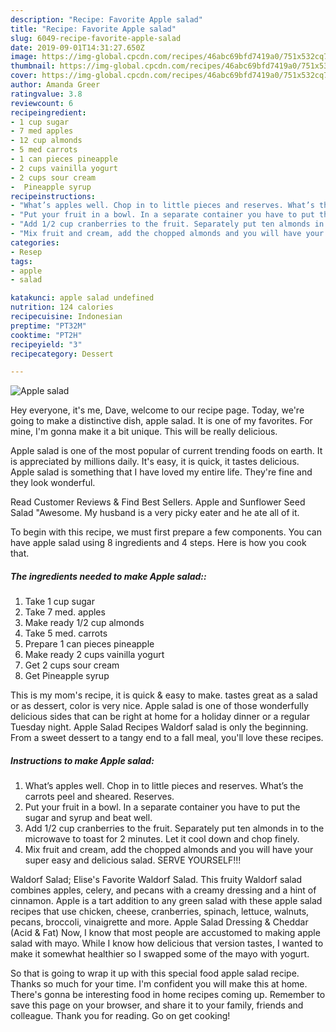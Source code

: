 ```yaml
---
description: "Recipe: Favorite Apple salad"
title: "Recipe: Favorite Apple salad"
slug: 6049-recipe-favorite-apple-salad
date: 2019-09-01T14:31:27.650Z
image: https://img-global.cpcdn.com/recipes/46abc69bfd7419a0/751x532cq70/apple-salad-recipe-main-photo.jpg
thumbnail: https://img-global.cpcdn.com/recipes/46abc69bfd7419a0/751x532cq70/apple-salad-recipe-main-photo.jpg
cover: https://img-global.cpcdn.com/recipes/46abc69bfd7419a0/751x532cq70/apple-salad-recipe-main-photo.jpg
author: Amanda Greer
ratingvalue: 3.8
reviewcount: 6
recipeingredient:
- 1 cup sugar
- 7 med apples
- 12 cup almonds
- 5 med carrots
- 1 can pieces pineapple
- 2 cups vainilla yogurt
- 2 cups sour cream
-  Pineapple syrup
recipeinstructions:
- "What’s apples well. Chop in to little pieces and reserves. What’s the carrots peel and sheared. Reserves."
- "Put your fruit in a bowl. In a separate container you have to put the sugar and syrup and beat well."
- "Add 1/2 cup cranberries to the fruit. Separately put ten almonds in to the microwave to toast for 2 minutes. Let it cool down and chop finely."
- "Mix fruit and cream, add the chopped almonds and you will have your super easy and delicious salad. SERVE YOURSELF!!!"
categories:
- Resep
tags:
- apple
- salad

katakunci: apple salad undefined
nutrition: 124 calories
recipecuisine: Indonesian
preptime: "PT32M"
cooktime: "PT2H"
recipeyield: "3"
recipecategory: Dessert

---
```



![Apple salad](https://img-global.cpcdn.com/recipes/46abc69bfd7419a0/751x532cq70/apple-salad-recipe-main-photo.jpg)

Hey everyone, it's me, Dave, welcome to our recipe page. Today, we're going to make a distinctive dish, apple salad. It is one of my favorites. For mine, I'm gonna make it a bit unique. This will be really delicious.

Apple salad is one of the most popular of current trending foods on earth. It is appreciated by millions daily. It's easy, it is quick, it tastes delicious. Apple salad is something that I have loved my entire life. They're fine and they look wonderful.

Read Customer Reviews &amp; Find Best Sellers. Apple and Sunflower Seed Salad &#34;Awesome. My husband is a very picky eater and he ate all of it.


To begin with this recipe, we must first prepare a few components. You can have apple salad using 8 ingredients and 4 steps. Here is how you cook that.

##### The ingredients needed to make Apple salad::

1. Take 1 cup sugar
1. Take 7 med. apples
1. Make ready 1/2 cup almonds
1. Take 5 med. carrots
1. Prepare 1 can pieces pineapple
1. Make ready 2 cups vainilla yogurt
1. Get 2 cups sour cream
1. Get  Pineapple syrup


This is my mom&#39;s recipe, it is quick &amp; easy to make. tastes great as a salad or as dessert, color is very nice. Apple salad is one of those wonderfully delicious sides that can be right at home for a holiday dinner or a regular Tuesday night. Apple Salad Recipes Waldorf salad is only the beginning. From a sweet dessert to a tangy end to a fall meal, you&#39;ll love these recipes. 

##### Instructions to make Apple salad:

1. What’s apples well. Chop in to little pieces and reserves. What’s the carrots peel and sheared. Reserves.
1. Put your fruit in a bowl. In a separate container you have to put the sugar and syrup and beat well.
1. Add 1/2 cup cranberries to the fruit. Separately put ten almonds in to the microwave to toast for 2 minutes. Let it cool down and chop finely.
1. Mix fruit and cream, add the chopped almonds and you will have your super easy and delicious salad. SERVE YOURSELF!!!


Waldorf Salad; Elise&#39;s Favorite Waldorf Salad. This fruity Waldorf salad combines apples, celery, and pecans with a creamy dressing and a hint of cinnamon. Apple is a tart addition to any green salad with these apple salad recipes that use chicken, cheese, cranberries, spinach, lettuce, walnuts, pecans, broccoli, vinaigrette and more. Apple Salad Dressing &amp; Cheddar (Acid &amp; Fat) Now, I know that most people are accustomed to making apple salad with mayo. While I know how delicious that version tastes, I wanted to make it somewhat healthier so I swapped some of the mayo with yogurt. 

So that is going to wrap it up with this special food apple salad recipe. Thanks so much for your time. I'm confident you will make this at home. There's gonna be interesting food in home recipes coming up. Remember to save this page on your browser, and share it to your family, friends and colleague. Thank you for reading. Go on get cooking!
